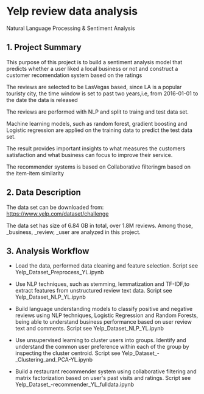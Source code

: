 # Yelp review data analysis

Natural Language Processing & Sentiment Analysis

## 1. Project Summary

This purpose of this project is to build a sentiment analysis model that predicts whether a user liked a local business or not and construct a customer recomendation system based on the ratings

The reviews are selected to be LasVegas based, since LA is a popular touristy city, the time window is set to past two years,i.e, from 2016-01-01 to the date the data is released

The reviews are performed with NLP and split to traing and test data set.

Machine learning models, such as random forest, gradient boosting and Logistic regression are applied on the training data to predict the test data set. 

The result provides important insights to what measures the customers satisfaction and what business can focus to improve their service.

The recommender systems is based on Collaborative filteringm based on the item-item similarity

## 2. Data Description

The data set can be downloaded from: https://www.yelp.com/dataset/challenge

The data set has size of 6.84 GB in total, over 1.8M reviews. Among those, _business, _review, _user are analyzed in this project.


## 3. Analysis Workflow

* Load the data, performed data cleaning and feature selection. 
Script see Yelp_Dataset_Preprocess_YL.ipynb

* Use NLP techniques, such as stemming, lemmatization and TF-IDF,to extract features from unstructured review text data. Script see Yelp_Dataset_NLP_YL.ipynb

* Build language understanding models to classify positive and negative reviews using NLP techniques, Logistic Regression and Random Forests, being able to understand business
performance based on user review text and comments. Script see Yelp_Dataset_NLP_YL.ipynb

* Use unsupervised learning to cluster users into groups. Identify and understand the common user preference within each of the group by inspecting the cluster centroid.
Script see Yelp_Dataset_-_Clustering_and_PCA-YL.ipynb

* Build a restaurant recommender system using collaborative filtering and matrix factorization based on user's past visits and ratings.
Script see Yelp_Dataset_-recommender_YL_fulldata.ipynb
